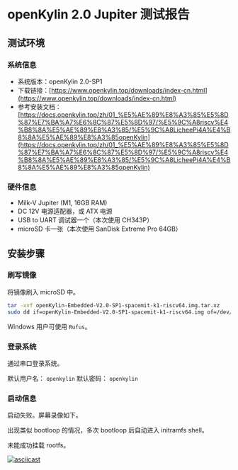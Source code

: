 # openKylin 2.0 Jupiter 测试报告

## 测试环境

### 系统信息

- 系统版本：openKylin 2.0-SP1
- 下载链接：[https://www.openkylin.top/downloads/index-cn.html](https://www.openkylin.top/downloads/index-cn.html)
- 参考安装文档：[https://docs.openkylin.top/zh/01_%E5%AE%89%E8%A3%85%E5%8D%87%E7%BA%A7%E6%8C%87%E5%8D%97/%E5%9C%A8riscv%E4%B8%8A%E5%AE%89%E8%A3%85/%E5%9C%A8LicheePi4A%E4%B8%8A%E5%AE%89%E8%A3%85openKylin](https://docs.openkylin.top/zh/01_%E5%AE%89%E8%A3%85%E5%8D%87%E7%BA%A7%E6%8C%87%E5%8D%97/%E5%9C%A8riscv%E4%B8%8A%E5%AE%89%E8%A3%85/%E5%9C%A8LicheePi4A%E4%B8%8A%E5%AE%89%E8%A3%85openKylin)

### 硬件信息

- Milk-V Jupiter (M1, 16GB RAM)
- DC 12V 电源适配器，或 ATX 电源
- USB to UART 调试器一个（本次使用 CH343P）
- microSD 卡一张（本次使用 SanDisk Extreme Pro 64GB）

## 安装步骤

### 刷写镜像

将镜像刷入 microSD 中。

```bash
tar -xvf openKylin-Embedded-V2.0-SP1-spacemit-k1-riscv64.img.tar.xz
sudo dd if=openKylin-Embedded-V2.0-SP1-spacemit-k1-riscv64.img of=/dev/sda bs=4M status=progress
```

Windows 用户可使用 `Rufus`。

### 登录系统

通过串口登录系统。

默认用户名： `openkylin`
默认密码： `openkylin`

### 启动信息

启动失败。屏幕录像如下。

出现类似 bootloop 的情况，多次 bootloop 后自动进入 initramfs shell。

未能成功挂载 rootfs。

[![asciicast](https://asciinema.org/a/CzVNtF5admSUNFr177hLNFYTr.svg)](https://asciinema.org/a/CzVNtF5admSUNFr177hLNFYTr)